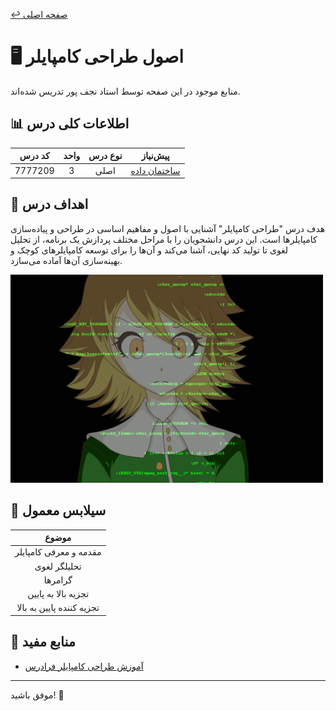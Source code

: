 [↩️ صفحه اصلی](/README.md)
# 🖥️ اصول طراحی کامپایلر
منابع موجود در این صفحه توسط استاد نجف پور تدریس شده‌اند.

## 📊 اطلاعات کلی درس
<div align="center">

| کد درس | واحد | نوع درس | پیش‌نیاز |
|:------:|:----:|:-------:|:--------:|
| 7777209 |  3   |  اصلی   |    [ساختمان داده](/نیمسال%203/ساختمان%20داده/README.md)    |

</div>

## 🎯 اهداف درس
هدف درس "طراحی کامپایلر" آشنایی با اصول و مفاهیم اساسی در طراحی و پیاده‌سازی کامپایلرها است. این درس دانشجویان را با مراحل مختلف پردازش یک برنامه، از تحلیل لغوی تا تولید کد نهایی، آشنا می‌کند و آن‌ها را برای توسعه کامپایلرهای کوچک و بهینه‌سازی آن‌ها آماده می‌سازد.

<img src="تصاویر/gif.gif" alt="gif" width="500"/>

<!-- ## 📚 منابع اصلی درس
1. ** ** (th Edition)
   - نویسندگان: 
   - [لینک دانلود کتاب]() -->

<!-- ## 🛠️ نرم‌افزارهای مورد نیاز
- []() -  -->


## 📅 سیلابس معمول
<div align="center">

| موضوع| 
|:-----------:|
|مقدمه و معرفی کامپایلر|
|تحلیلگر لغوی|
|گرامرها|
|تجزیه بالا به پایین|
|تجزیه کننده پایین به بالا|

</div>

## 🔗 منابع مفید
- [آموزش طراحی کامپایلر فرادرس](https://faradars.org/courses/fvsft104-compiler-design)

<!-- ## 💡 نکات مهم -->



---
موفق باشید! 🚀
